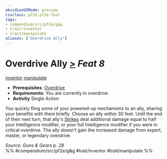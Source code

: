 ```yaml
---
obsidianUIMode: preview
cssclass: pf2e,pf2e-feat
tags:
- compendium/src/pf2e/g&g
- trait/inventor
- trait/manipulate
aliases: ["Overdrive Ally"]
---
```

# Overdrive Ally  [>](chapter-9-playing-the-game.md#Actions "Single Action") *Feat 8*  
[inventor](Reference/Rules/Traits/inventor-g-g.md "Inventor Class Trait")  [manipulate](manipulate.md "Manipulate General Trait")  

- **Prerequisites**: [Overdrive](overdrive-g-g.md)
- **Requirements**: You are currently in overdrive.
- **Activity** Single Action

You quickly fling some of your powered-up mechanisms to an ally, sharing your benefits with them briefly. Choose an ally within 30 feet. Until the end of their next turn, that ally's [Strikes](strike.md) deal additional damage equal to half your Intelligence modifier, or your full Intelligence modifier if you were in critical overdrive. The ally doesn't gain the increased damage from expert, master, or legendary overdrive.

*Source: Guns & Gears p. 28*  
%% #compendium/src/pf2e/g&g #trait/inventor #trait/manipulate %%